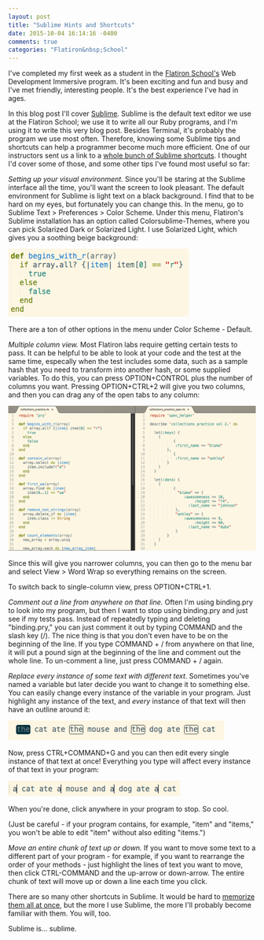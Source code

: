 ```yaml
---
layout: post
title: "Sublime Hints and Shortcuts"
date: 2015-10-04 16:14:16 -0400
comments: true
categories: "Flatiron&nbsp;School"
---
```

I've completed my first week as a student in the <a href="http://www.flatironschool.com">Flatiron School's</a> Web Development Immersive program. It's been exciting and fun and busy and I've met friendly, interesting people. It's the best experience I've had in ages.

In this blog post I'll cover <a href="http://www.sublimetext.com/">Sublime</a>. Sublime is the default text editor we use at the Flatiron School; we use it to write all our Ruby programs, and I'm using it to write this very blog post. Besides Terminal, it's probably the program we use most often. Therefore, knowing some Sublime tips and shortcuts can help a programmer become much more efficient. One of our instructors sent us a link to a <a href="http://sublime-text-unofficial-documentation.readthedocs.org/en/latest/reference/keyboard_shortcuts_osx.html">whole bunch of Sublime shortcuts</a>. I thought I'd cover some of those, and some other tips I've found most useful so far:

<!-- more -->

<em>Setting up your visual environment.</em> Since you'll be staring at the Sublime interface all the time, you'll want the screen to look pleasant. The default environment for Sublime is light text on a black background. I find that to be hard on my eyes, but fortunately you can change this. In the menu, go to Sublime Text > Preferences > Color Scheme. Under this menu, Flatiron's Sublime installation has an option called Colorsublime-Themes, where you can pick Solarized Dark or Solarized Light. I use Solarized Light, which gives you a soothing beige background:

<img src="/images/solarized_light.png">

There are a ton of other options in the menu under Color Scheme - Default.

<em>Multiple column view.</em> Most Flatiron labs require getting certain tests to pass. It can be helpful to be able to look at your code and the test at the same time, especally when the test includes some data, such as a sample hash that you need to transform into another hash, or some supplied variables. To do this, you can press OPTION+CONTROL plus the number of columns you want. Pressing OPTION+CTRL+2 will give you two columns, and then you can drag any of the open tabs to any column:

<img src="/images/two_column_view.png">

Since this will give you narrower columns, you can then go to the menu bar and select View > Word Wrap so everything remains on the screen.

To switch back to single-column view, press OPTION+CTRL+1.

<em>Comment out a line from anywhere on that line.</em> Often I'm using binding.pry to look into my program, but then I want to stop using binding.pry and just see if my tests pass. Instead of repeatedly typing and deleting "binding.pry," you can just comment it out by typing COMMAND and the slash key (/). The nice thing is that you don't even have to be on the beginning of the line. If you type COMMAND + / from anywhere on that line, it will put a pound sign at the beginning of the line and comment out the whole line. To un-comment a line, just press COMMAND + / again.

<em>Replace every instance of some text with different text.</em> Sometimes you've named a variable but later decide you want to change it to something else. You can easily change every instance of the variable in your program. Just highlight any instance of the text, and <em>every</em> instance of that text will then have an outline around it:

<img src="/images/highlighted_text.png">

Now, press CTRL+COMMAND+G and you can then edit every single instance of that text at once! Everything you type will affect every instance of that text in your program:

<img src="/images/edited_text.png">

When you're done, click anywhere in your program to stop. So cool.

(Just be careful - if your program contains, for example, "item" and "items," you won't be able to edit "item" without also editing "items.")

<em>Move an entire chunk of text up or down.</em> If you want to move some text to a different part of your program - for example, if you want to rearrange the order of your methods - just highlight the lines of text you want to move, then click CTRL-COMMAND and the up-arrow or down-arrow. The entire chunk of text will move up or down a line each time you click.

There are so many other shortcuts in Sublime. It would be hard to <a href="http://sublime-text-unofficial-documentation.readthedocs.org/en/latest/reference/keyboard_shortcuts_osx.html">memorize them all at once</a>, but the more I use Sublime, the more I'll probably become familiar with them. You will, too.

Sublime is... sublime.
